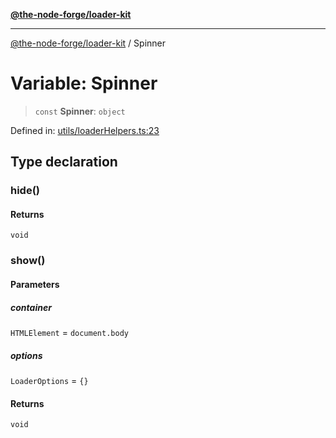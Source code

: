 [**@the-node-forge/loader-kit**](../README.md)

***

[@the-node-forge/loader-kit](../globals.md) / Spinner

# Variable: Spinner

> `const` **Spinner**: `object`

Defined in: [utils/loaderHelpers.ts:23](https://github.com/The-Node-Forge/loader-kit/blob/559e38d73fb510c3fd742669b127bb9fc0faa185/src/utils/loaderHelpers.ts#L23)

## Type declaration

### hide()

#### Returns

`void`

### show()

#### Parameters

##### container

`HTMLElement` = `document.body`

##### options

`LoaderOptions` = `{}`

#### Returns

`void`
